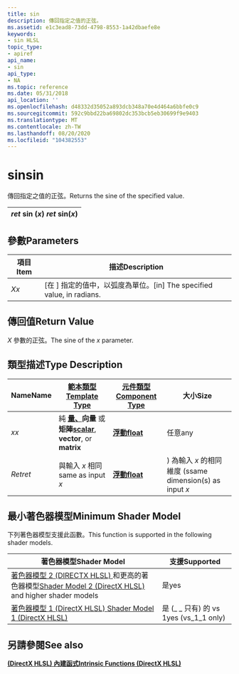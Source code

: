 ```yaml
---
title: sin
description: 傳回指定之值的正弦。
ms.assetid: e1c3ead8-73dd-4798-8553-1a42dbaefe8e
keywords:
- sin HLSL
topic_type:
- apiref
api_name:
- sin
api_type:
- NA
ms.topic: reference
ms.date: 05/31/2018
api_location: ''
ms.openlocfilehash: d48332d35052a893dcb348a70e4d464a6bbfe0c9
ms.sourcegitcommit: 592c9bbd22ba69802dc353bcb5eb30699f9e9403
ms.translationtype: MT
ms.contentlocale: zh-TW
ms.lasthandoff: 08/20/2020
ms.locfileid: "104382553"
---
```

# <a name="sin"></a><span data-ttu-id="412f7-104">sin</span><span class="sxs-lookup"><span data-stu-id="412f7-104">sin</span></span>

<span data-ttu-id="412f7-105">傳回指定之值的正弦。</span><span class="sxs-lookup"><span data-stu-id="412f7-105">Returns the sine of the specified value.</span></span>



| <span data-ttu-id="412f7-106">*ret* sin (*x*) </span><span class="sxs-lookup"><span data-stu-id="412f7-106">*ret* sin(*x*)</span></span> |
|----------------|



 

## <a name="parameters"></a><span data-ttu-id="412f7-107">參數</span><span class="sxs-lookup"><span data-stu-id="412f7-107">Parameters</span></span>



| <span data-ttu-id="412f7-108">項目</span><span class="sxs-lookup"><span data-stu-id="412f7-108">Item</span></span>                                                   | <span data-ttu-id="412f7-109">描述</span><span class="sxs-lookup"><span data-stu-id="412f7-109">Description</span></span>                                        |
|--------------------------------------------------------|----------------------------------------------------|
| <span data-ttu-id="412f7-110"><span id="x"></span><span id="X"></span>*X*</span><span class="sxs-lookup"><span data-stu-id="412f7-110"><span id="x"></span><span id="X"></span>*x*</span></span><br/> | <span data-ttu-id="412f7-111">\[在 \] 指定的值中，以弧度為單位。</span><span class="sxs-lookup"><span data-stu-id="412f7-111">\[in\] The specified value, in radians.</span></span><br/> |



 

## <a name="return-value"></a><span data-ttu-id="412f7-112">傳回值</span><span class="sxs-lookup"><span data-stu-id="412f7-112">Return Value</span></span>

<span data-ttu-id="412f7-113">*X* 參數的正弦。</span><span class="sxs-lookup"><span data-stu-id="412f7-113">The sine of the *x* parameter.</span></span>

## <a name="type-description"></a><span data-ttu-id="412f7-114">類型描述</span><span class="sxs-lookup"><span data-stu-id="412f7-114">Type Description</span></span>



| <span data-ttu-id="412f7-115">Name</span><span class="sxs-lookup"><span data-stu-id="412f7-115">Name</span></span>  | [<span data-ttu-id="412f7-116">**範本類型**</span><span class="sxs-lookup"><span data-stu-id="412f7-116">**Template Type**</span></span>](dx-graphics-hlsl-intrinsic-functions.md)                                                  | [<span data-ttu-id="412f7-117">**元件類型**</span><span class="sxs-lookup"><span data-stu-id="412f7-117">**Component Type**</span></span>](dx-graphics-hlsl-intrinsic-functions.md) | <span data-ttu-id="412f7-118">大小</span><span class="sxs-lookup"><span data-stu-id="412f7-118">Size</span></span>                           |
|-------|----------------------------------------------------------------------------------------------------------------|----------------------------------------------------------------|--------------------------------|
| <span data-ttu-id="412f7-119">*x*</span><span class="sxs-lookup"><span data-stu-id="412f7-119">*x*</span></span>   | <span data-ttu-id="412f7-120">純 [**量、**](dx-graphics-hlsl-intrinsic-functions.md)**向量** 或 **矩陣**</span><span class="sxs-lookup"><span data-stu-id="412f7-120">[**scalar**](dx-graphics-hlsl-intrinsic-functions.md), **vector**, or **matrix**</span></span> | [<span data-ttu-id="412f7-121">**浮動**</span><span class="sxs-lookup"><span data-stu-id="412f7-121">**float**</span></span>](/windows/desktop/WinProg/windows-data-types)                        | <span data-ttu-id="412f7-122">任意</span><span class="sxs-lookup"><span data-stu-id="412f7-122">any</span></span>                            |
| <span data-ttu-id="412f7-123">*Ret*</span><span class="sxs-lookup"><span data-stu-id="412f7-123">*ret*</span></span> | <span data-ttu-id="412f7-124">與輸入 *x* 相同</span><span class="sxs-lookup"><span data-stu-id="412f7-124">same as input *x*</span></span>                                                                                              | [<span data-ttu-id="412f7-125">**浮動**</span><span class="sxs-lookup"><span data-stu-id="412f7-125">**float**</span></span>](/windows/desktop/WinProg/windows-data-types)                        | <span data-ttu-id="412f7-126">) 為輸入 *x* 的相同維度 (s</span><span class="sxs-lookup"><span data-stu-id="412f7-126">same dimension(s) as input *x*</span></span> |



 

## <a name="minimum-shader-model"></a><span data-ttu-id="412f7-127">最小著色器模型</span><span class="sxs-lookup"><span data-stu-id="412f7-127">Minimum Shader Model</span></span>

<span data-ttu-id="412f7-128">下列著色器模型支援此函數。</span><span class="sxs-lookup"><span data-stu-id="412f7-128">This function is supported in the following shader models.</span></span>



| <span data-ttu-id="412f7-129">著色器模型</span><span class="sxs-lookup"><span data-stu-id="412f7-129">Shader Model</span></span>                                                                       | <span data-ttu-id="412f7-130">支援</span><span class="sxs-lookup"><span data-stu-id="412f7-130">Supported</span></span>           |
|------------------------------------------------------------------------------------|---------------------|
| <span data-ttu-id="412f7-131">[著色器模型 2 (DIRECTX HLSL) ](dx-graphics-hlsl-sm2.md) 和更高的著色器模型</span><span class="sxs-lookup"><span data-stu-id="412f7-131">[Shader Model 2 (DirectX HLSL)](dx-graphics-hlsl-sm2.md) and higher shader models</span></span> | <span data-ttu-id="412f7-132">是</span><span class="sxs-lookup"><span data-stu-id="412f7-132">yes</span></span>                 |
| [<span data-ttu-id="412f7-133">著色器模型 1 (DirectX HLSL) </span><span class="sxs-lookup"><span data-stu-id="412f7-133">Shader Model 1 (DirectX HLSL)</span></span>](dx-graphics-hlsl-sm1.md)                          | <span data-ttu-id="412f7-134">是 (\_ \_ 只有) 的 vs 1</span><span class="sxs-lookup"><span data-stu-id="412f7-134">yes (vs\_1\_1 only)</span></span> |



 

## <a name="see-also"></a><span data-ttu-id="412f7-135">另請參閱</span><span class="sxs-lookup"><span data-stu-id="412f7-135">See also</span></span>

<dl> <dt>

[<span data-ttu-id="412f7-136">**(DirectX HLSL) 內建函式**</span><span class="sxs-lookup"><span data-stu-id="412f7-136">**Intrinsic Functions (DirectX HLSL)**</span></span>](dx-graphics-hlsl-intrinsic-functions.md)
</dt> </dl>

 

